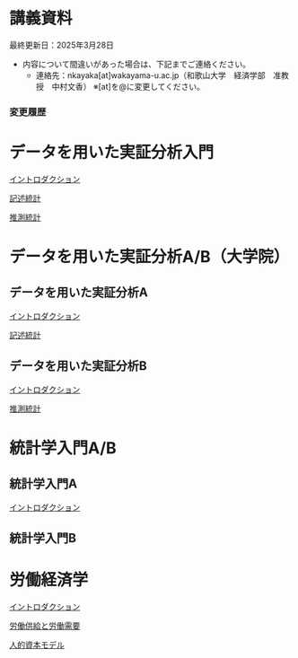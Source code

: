 # 講義資料

最終更新日：2025年3月28日

- 内容について間違いがあった場合は、下記までご連絡ください。
    - 連絡先：nkayaka[at]wakayama-u.ac.jp（和歌山大学　経済学部　准教授　中村文香）
    ※[at]を@に変更してください。

### 変更履歴

# データを用いた実証分析入門

[イントロダクション](dataintro_intro.html)

[記述統計](dataintro_descriptive.html)

[推測統計](dataintro_estimation.html)

# データを用いた実証分析A/B（大学院）

## データを用いた実証分析A

[イントロダクション](dataintro_intro.html)

[記述統計](dataintro_descriptive.html)

## データを用いた実証分析B

[イントロダクション](dataintro_intro.html)

[推測統計](dataintro_estimation.html)

# 統計学入門A/B

## 統計学入門A

[イントロダクション](statintro/intro.md)

## 統計学入門B

# 労働経済学

[イントロダクション](labor/intro.md)

[労働供給と労働需要](labor/ds.md)

[人的資本モデル](labor/hc.md)

